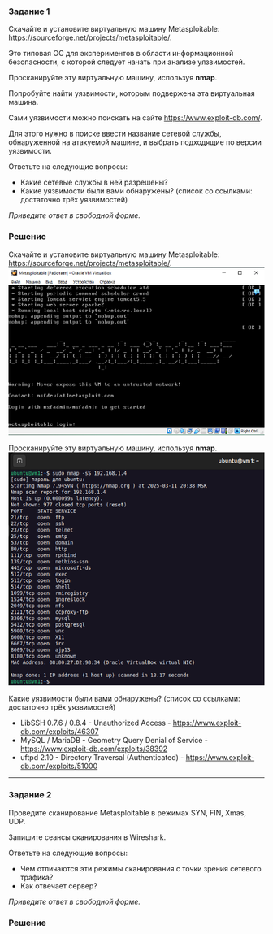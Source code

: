 ### Задание 1

Скачайте и установите виртуальную машину Metasploitable: https://sourceforge.net/projects/metasploitable/.

Это типовая ОС для экспериментов в области информационной безопасности, с которой следует начать при анализе уязвимостей.

Просканируйте эту виртуальную машину, используя **nmap**.

Попробуйте найти уязвимости, которым подвержена эта виртуальная машина.

Сами уязвимости можно поискать на сайте https://www.exploit-db.com/.

Для этого нужно в поиске ввести название сетевой службы, обнаруженной на атакуемой машине, и выбрать подходящие по версии уязвимости.

Ответьте на следующие вопросы:

- Какие сетевые службы в ней разрешены?
- Какие уязвимости были вами обнаружены? (список со ссылками: достаточно трёх уязвимостей)
  
*Приведите ответ в свободной форме.*  

### Решение

Скачайте и установите виртуальную машину Metasploitable: https://sourceforge.net/projects/metasploitable/.
![alt text](https://github.com/masterchoo495/13-01/blob/main/001.png)

Просканируйте эту виртуальную машину, используя **nmap**.
![alt text](https://github.com/masterchoo495/13-01/blob/main/002.png)

Какие уязвимости были вами обнаружены? (список со ссылками: достаточно трёх уязвимостей)
- LibSSH 0.7.6 / 0.8.4 - Unauthorized Access - https://www.exploit-db.com/exploits/46307
- MySQL / MariaDB - Geometry Query Denial of Service - https://www.exploit-db.com/exploits/38392
- uftpd 2.10 - Directory Traversal (Authenticated) - https://www.exploit-db.com/exploits/51000

---

### Задание 2

Проведите сканирование Metasploitable в режимах SYN, FIN, Xmas, UDP.

Запишите сеансы сканирования в Wireshark.

Ответьте на следующие вопросы:

- Чем отличаются эти режимы сканирования с точки зрения сетевого трафика?
- Как отвечает сервер?

*Приведите ответ в свободной форме.*

### Решение
